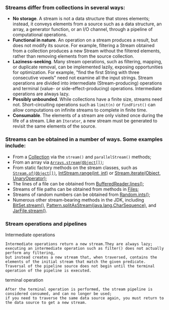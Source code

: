 ### Streams differ from collections in several ways:
* **No storage**. A stream is not a data structure that stores elements; instead, it conveys elements from a source such as a data structure, an array, a generator function, or an I/O channel, through a pipeline of computational operations.
* **Functional in nature**. An operation on a stream produces a result, but does not modify its source. For example, filtering a Stream obtained from a collection produces a new Stream without the filtered elements, rather than removing elements from the source collection.
* **Laziness-seeking**. Many stream operations, such as filtering, mapping, or duplicate removal, can be implemented lazily, exposing opportunities for optimization. For example, "find the first String with three consecutive vowels" need not examine all the input strings. Stream operations are divided into intermediate (Stream-producing) operations and terminal (value- or side-effect-producing) operations. Intermediate operations are always lazy.
* **Possibly unbounded**. While collections have a finite size, streams need not. Short-circuiting operations such as `limit(n)` or `findFirst()` can allow computations on infinite streams to complete in finite time.
* **Consumable**. The elements of a stream are only visited once during the life of a stream. Like an `Iterator`, a new stream must be generated to revisit the same elements of the source.


### Streams can be obtained in a number of ways. Some examples include:

* From a [Collection](http://docs.oracle.com/javase/8/docs/api/java/util/Collection.html) via the `stream()` and `parallelStream()` methods;
* From an array via [`Arrays.stream(Object[])`](http://docs.oracle.com/javase/8/docs/api/java/util/Arrays.html#stream-T:A-);
* From static factory methods on the stream classes, such as [`Stream.of(Object[])`](http://docs.oracle.com/javase/8/docs/api/java/util/stream/Stream.html#of-T...-), [IntStream.range(int, int)](http://docs.oracle.com/javase/8/docs/api/java/util/stream/IntStream.html#range-int-int-) or [Stream.iterate(Object, UnaryOperator)](http://docs.oracle.com/javase/8/docs/api/java/util/stream/Stream.html#iterate-T-java.util.function.UnaryOperator-);
* The lines of a file can be obtained from [BufferedReader.lines()](http://docs.oracle.com/javase/8/docs/api/java/io/BufferedReader.html#lines--);
* Streams of file paths can be obtained from methods in [Files](http://docs.oracle.com/javase/8/docs/api/java/nio/file/Files.html);
* Streams of random numbers can be obtained from [Random.ints()](http://docs.oracle.com/javase/8/docs/api/java/util/Random.html#ints--);
* Numerous other stream-bearing methods in the JDK, including [BitSet.stream()](http://docs.oracle.com/javase/8/docs/api/java/util/BitSet.html#stream--), [Pattern.splitAsStream(java.lang.CharSequence)](http://docs.oracle.com/javase/8/docs/api/java/util/regex/Pattern.html#splitAsStream-java.lang.CharSequence-), and [JarFile.stream()](http://docs.oracle.com/javase/8/docs/api/java/util/jar/JarFile.html#stream--).

### Stream operations and pipelines

Intermediate operations 

    Intermediate operations return a new stream.They are always lazy;
    executing an intermediate operation such as filter() does not actually perform any filtering,
    but instead creates a new stream that, when traversed, contains the elements of the initial stream that match the given predicate. 
    Traversal of the pipeline source does not begin until the terminal operation of the pipeline is executed.

terminal operation
    
    After the terminal operation is performed, the stream pipeline is considered consumed, and can no longer be used;
    if you need to traverse the same data source again, you must return to the data source to get a new stream. 